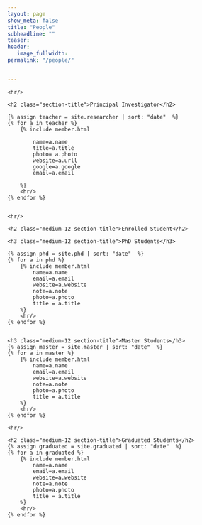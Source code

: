 ```yaml
---
layout: page
show_meta: false
title: "People"
subheadline: ""
teaser: 
header:
   image_fullwidth: 
permalink: "/people/"


---
```


<div class="row"> 

	<hr/>

	<h2 class="section-title">Principal Investigator</h2>

	{% assign teacher = site.researcher | sort: "date"  %}
	{% for a in teacher %}
    	{% include member.html 
   
			name=a.name
			title=a.title
			photo= a.photo
			website=a.urll
			google=a.google
			email=a.email
	
   		%}		
		<hr/>
	{% endfor %}

	
	<hr/>

	<h2 class="medium-12 section-title">Enrolled Student</h2>

	<h3 class="medium-12 section-title">PhD Students</h3>

	{% assign phd = site.phd | sort: "date"  %}
	{% for a in phd %}
		{% include member.html 
            name=a.name 
            email=a.email 
            website=a.website 
            note=a.note 
			photo=a.photo
			title = a.title
        %}
		<hr/>
	{% endfor %}


	<h3 class="medium-12 section-title">Master Students</h3>
	{% assign master = site.master | sort: "date"  %}
	{% for a in master %}
		{% include member.html 
            name=a.name 
            email=a.email 
            website=a.website 
            note=a.note 
			photo=a.photo
			title = a.title 
		%}
		<hr/>
	{% endfor %}

	<hr/>

	<h2 class="medium-12 section-title">Graduated Students</h2>
	{% assign graduated = site.graduated | sort: "date"  %}
	{% for a in graduated %}	
		{% include member.html 
            name=a.name 
            email=a.email 
            website=a.website 
            note=a.note 
			photo=a.photo
			title = a.title 
		%}
		<hr/>
	{% endfor %}

</div>




